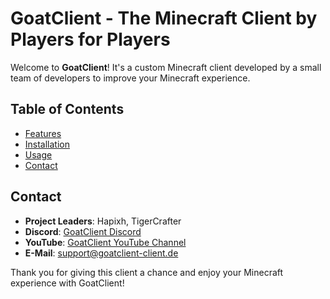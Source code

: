 # GoatClient - The Minecraft Client by Players for Players

Welcome to **GoatClient**! It's a custom Minecraft client developed by a small team of developers to improve your Minecraft experience.

## Table of Contents

- [Features](#features)
- [Installation](#installation)
- [Usage](#usage)
- [Contact](#contact)


## Contact

- **Project Leaders**: Hapixh, TigerCrafter
- **Discord**: [GoatClient Discord](https://discord.gg/9cvjuU7SQZ)
- **YouTube**: [GoatClient YouTube Channel](https://www.youtube.com/channel/UCSD9EwxG8ik7uEODR9ijJCg)
- **E-Mail**: [support@goatclient-client.de](mailto:goatclientmc@gmail.com)

Thank you for giving this client a chance and enjoy your Minecraft experience with GoatClient!

